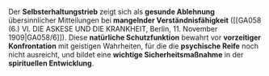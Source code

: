 
Der **Selbsterhaltungstrieb** zeigt sich als **gesunde Ablehnung** übersinnlicher Mitteilungen bei **mangelnder Verständnisfähigkeit** ([[GA058 (6.) VI. DIE ASKESE UND DIE KRANKHEIT, Berlin, 11. November 1909|GA058/6]]). Diese **natürliche Schutzfunktion** bewahrt vor **vorzeitiger Konfrontation** mit geistigen Wahrheiten, für die die **psychische Reife** noch nicht ausreicht, und bildet eine **wichtige Sicherheitsmaßnahme** in der **spirituellen Entwicklung**.
